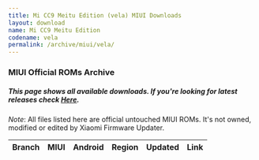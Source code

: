 ```yaml
---
title: Mi CC9 Meitu Edition (vela) MIUI Downloads
layout: download
name: Mi CC9 Meitu Edition
codename: vela
permalink: /archive/miui/vela/
---
```

### MIUI Official ROMs Archive
##### This page shows all available downloads. If you're looking for latest releases check [Here](/miui/vela/).
*Note*: All files listed here are official untouched MIUI ROMs. It's not owned, modified or edited by Xiaomi Firmware Updater.

<div class="table-responsive-md" id="table-wrapper">
<table id="miui" class="compact table table-striped table-hover table-sm">
    <thead class="thead-dark">
        <tr>
            <th>Branch</th>
            <th>MIUI</th>
            <th>Android</th>
            <th>Region</th>
            <th>Updated</th>
            <th>Link</th>
        </tr>
    </thead>
    <script>loadMiuiArchive('vela')</script>
</table>
</div>

